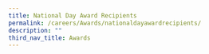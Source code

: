 ```yaml
---
title: National Day Award Recipients
permalink: /careers/Awards/nationaldayawardrecipients/
description: ""
third_nav_title: Awards
---
```


